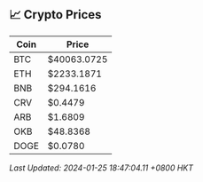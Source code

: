 ## 📈 Crypto Prices

| Coin | Price |
| ---- | ----- |
| BTC | $40063.0725 |
| ETH | $2233.1871 |
| BNB | $294.1616 |
| CRV | $0.4479 |
| ARB | $1.6809 |
| OKB | $48.8368 |
| DOGE | $0.0780 |

_Last Updated: 2024-01-25 18:47:04.11 +0800 HKT_